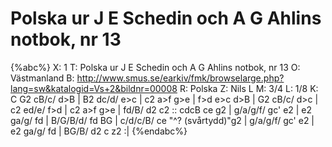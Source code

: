 # Polska ur J E Schedin och A G Ahlins notbok, nr 13

{%abc%}
X: 1
T: Polska ur J E Schedin och A G Ahlins notbok, nr 13
O: Västmanland
B: http://www.smus.se/earkiv/fmk/browselarge.php?lang=sw&katalogid=Vs+2&bildnr=00008
R: Polska
Z: Nils L
M: 3/4
L: 1/8
K: C
G2 cB/c/ d>B | B2 dc/d/ e>c | c2 a>f g>e | f>d e>c d>B | 
G2 cB/c/ d>c | c2 ed/e/ f>d | c2 a>f g>e | fd/B/ d2 c2 ::
cdcB ce g2 | g/a/g/f/ gc' e2 | e2 ga/g/ fd | B/G/B/d/ fd BG | c/d/c/B/ ce "^? (svårtydd)"g2 |
g/a/g/f/ gc' e2 | e2 ga/g/ fd | BG/B/ d2 c z2 :|
{%endabc%}

